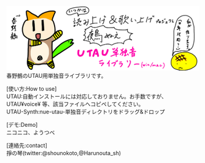 ![Test Image 1](NUE-UTAU-Top.PNG)<br>
春野鵺のUTAU用単独音ライブラリです。<br>

[使い方:How to use]<br>
UTAU:自動インストールには対応しておりません。お手数ですが、UTAU¥voice¥ 等、該当ファイルへコピペしてください。<br>
UTAU-Synth:nue-utau-単独音ディレクトリをドラッグ&ドロップ<br>

[デモ:Demo]<br>
ニコニコ、ようつべ<br>

[連絡先:contact]<br>
掙の琴(twitter:@shounokoto,@Harunouta_sh)<br>